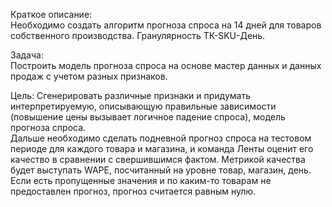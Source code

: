 Краткое описание:  
Необходимо  создать  алгоритм  прогноза  спроса  на  14  дней  для  товаров  собственного 
производства. Гранулярность ТК-SKU-День.  
 
Задача:  
Построить модель прогноза спроса на основе мастер данных и данных продаж с учетом разных 
признаков.  
 
Цель: 
Сгенерировать различные признаки и  придумать интерпретируемую, описывающую правильные 
зависимости (повышение цены вызывает логичное падение спроса), модель прогноза спроса.  
Дальше необходимо сделать подневной прогноз спроса на тестовом периоде для каждого товара 
и магазина, и  команда  Ленты  оценит  его  качество  в  сравнении  с  свершившимся  фактом. 
Метрикой качества будет выступать  WAPE, посчитанный на уровне товар,  магазин, день. Если 
есть пропущенные значения и по каким-то товарам не  предоставлен прогноз, прогноз считается 
равным нулю. 
 